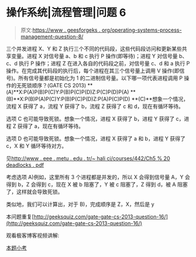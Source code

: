 # 操作系统|流程管理|问题 6

> 原文:[https://www . geesforgeks . org/operating-systems-process-management-question-8/](https://www.geeksforgeeks.org/operating-systems-process-management-question-8/)

三个并发进程 X、Y 和 Z 执行三个不同的代码段，这些代码段访问和更新某些共享变量。进程 X 对信号量 a、b 和 c 执行 P 操作(即等待)；进程 Y 对信号量 b、c、d 执行 P 操作；进程 Z 在进入各自的代码段之前，对信号量 c、d 和 a 执行 P 操作。在完成其代码段的执行后，每个进程在其三个信号量上调用 V 操作(即信号)。所有信号量都是初始化为 1 的二进制信号量。以下哪一项代表进程调用 P 操作的无死锁顺序？(GATE CS 2013)
**(A)**X:P(A)P(B)P(C)Y:P(B)P(C)P(D)Z:P(C)P(D)P(A)
**(B)**X:P(B)P(A)P(C)Y:P(B)P(C)P(D)Z:P(A)P(C)P(D)
**(C)**想象一个情况，流程 X 获得了 a，流程 Y 获得了 b，流程 Z 获得了 c 和 d，现在有循环等待。

选项 C 也可能导致死锁。想象一个情况，进程 X 获得了 b，进程 Y 获得了 c，进程 Z 获得了 a，现在有循环等待。

选项 D 也可能导致死锁。想象一个情况，进程 X 获得了 a 和 b，进程 Y 获得了 c，X 和 Y 循环等待对方。

见[http://www . eee . metu . edu . tr/~ hali ci/courses/442/Ch5 % 20 deadlocks . pdf](http://www.eee.metu.edu.tr/~halici/courses/442/Ch5%20Deadlocks.pdf)

考虑选项 A)例如，这里所有 3 个进程都是并发的，所以 X 会得到信号量 A，Y 会得到 b，Z 会得到 c，现在 X 被 b 阻塞了，Y 被 c 阻塞了，Z 得到 d，被 A 阻塞了，这样就会导致死锁。

类似地，我们可以计算出，对于 B)，完成顺序是 Z，X，然后是 y

本问题重复[http://geeksquiz.com/gate-gate-cs-2013-question-16/](http://geeksquiz.com/gate-gate-cs-2013-question-16/)

观看极客博客视频讲解:

[本题小考](https://www.geeksforgeeks.org/operating-systems-gq/process-synchronization-gq/)
